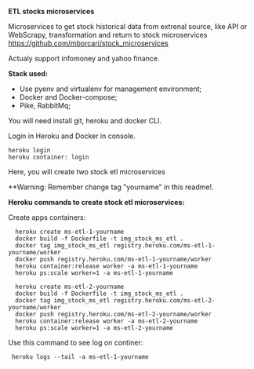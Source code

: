 **ETL stocks microservices**

Microservices to get stock historical data from extrenal source, like API or WebScrapy, transformation and return to stock microservices https://github.com/mborcari/stock_microservices

Actualy support infomoney and yahoo finance.

**Stack used:**

- Use pyenv and virtualenv for management environment;
- Docker and Docker-compose;
- Pike, RabbitMq;

You will need install git, heroku and docker CLI.

Login in Heroku and Docker in console.

```
heroku login
heroku container: login
```

Here, you will create two stock etl microservices

**Warning: Remember change tag "yourname" in this readme!.

  **Heroku commands to create stock etl microservices:**
  
  Create apps containers:
  ```
    heroku create ms-etl-1-yourname
    docker build -f Dockerfile -t img_stock_ms_etl .
    docker tag img_stock_ms_etl registry.heroku.com/ms-etl-1-yourname/worker
    docker push registry.heroku.com/ms-etl-1-yourname/worker
    heroku container:release worker -a ms-etl-1-yourname
    heroku ps:scale worker=1 -a ms-etl-1-yourname

    heroku create ms-etl-2-yourname
    docker build -f Dockerfile -t img_stock_ms_etl .
    docker tag img_stock_ms_etl registry.heroku.com/ms-etl-2-yourname/worker
    docker push registry.heroku.com/ms-etl-2-yourname/worker
    heroku container:release worker -a ms-etl-2-yourname
    heroku ps:scale worker=1 -a ms-etl-2-yourname
  ```
  
  
  Use this command to see log on continer:
   ```
    heroku logs --tail -a ms-etl-1-yourname
   ```
